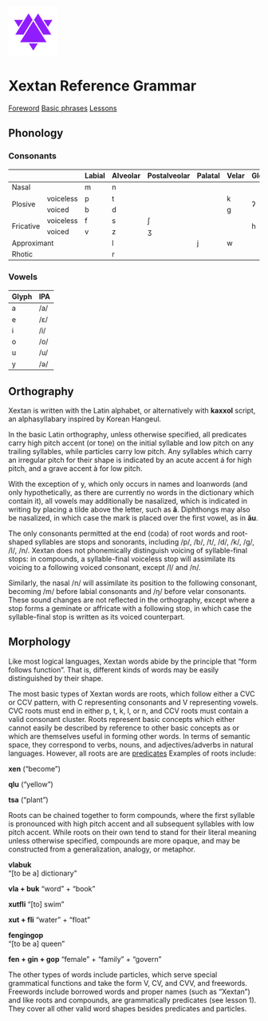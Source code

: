 
![Xextan heart](assets/user/xex_heart.png)

# Xextan Reference Grammar

[Foreword](?page=foreword)
[Basic phrases](?page=basic-phrases)
[Lessons](?page=lessons)

## Phonology

### Consonants

<table>
<thead>
  <tr>
    <th colspan="2"></th>
    <th>Labial</th>
    <th>Alveolar</th>
    <th>Postalveolar</th>
    <th>Palatal</th>
    <th>Velar</th>
    <th>Glottal</th>
  </tr>
</thead>
<tbody>
  <tr>
    <td colspan="2">Nasal</td>
    <td>m</td>
    <td>n</td>
    <td></td>
    <td></td>
    <td></td>
    <td></td>
  </tr>
  <tr>
    <td rowspan="2">Plosive</td>
    <td>voiceless</td>
    <td>p</td>
    <td>t</td>
    <td></td>
    <td></td>
    <td>k</td>
    <td rowspan="2">ʔ</td>
  </tr>
  <tr>
    <td>voiced</td>
    <td>b</td>
    <td>d</td>
    <td></td>
    <td></td>
    <td>g</td>
  </tr>
  <tr>
    <td rowspan="2">Fricative</td>
    <td>voiceless</td>
    <td>f</td>
    <td>s</td>
    <td>ʃ</td>
    <td></td>
    <td></td>
    <td rowspan="2">h</td>
  </tr>
  <tr>
    <td>voiced</td>
    <td>v</td>
    <td>z</td>
    <td>ʒ</td>
    <td></td>
    <td></td>
  </tr>
  <tr>
    <td colspan="2">Approximant</td>
    <td></td>
    <td>l</td>
    <td></td>
    <td>j</td>
    <td>w</td>
    <td></td>
  </tr>
  <tr>
    <td colspan="2">Rhotic</td>
    <td></td>
    <td colspan="2">r</td>
    <td></td>
    <td></td>
    <td></td>
  </tr>
</tbody>
</table>

### Vowels

| **Glyph** | **IPA** |
|---|---|
| a | /a/ |
| e | /ɛ/ |
| i | /i/ |
| o | /o/ |
| u | /u/ |
| y | /ə/ |

## Orthography

Xextan is written with the Latin alphabet, or alternatively with **kaxxol** script, an alphasyllabary inspired by Korean Hangeul.

In the basic Latin orthography, unless otherwise specified, all predicates carry high pitch accent (or tone) on the initial syllable and low pitch on any trailing syllables, while particles carry low pitch. Any syllables which carry an irregular pitch for their shape is indicated by an acute accent á for high pitch, and a grave accent à for low pitch.

With the exception of y, which only occurs in names and loanwords (and only hypothetically, as there are currently no words in the dictionary which contain it), all vowels may additionally be nasalized, which is indicated in writing by placing a tilde above the letter, such as **ã**. Diphthongs may also be nasalized, in which case the mark is placed over the first vowel, as in **ãu**.

The only consonants permitted at the end (coda) of root words and root-shaped syllables are stops and sonorants, including /p/, /b/, /t/, /d/, /k/, /g/, /l/, /n/. Xextan does not phonemically distinguish voicing of syllable-final stops: in compounds, a syllable-final voiceless stop will assimilate its voicing to a following voiced consonant, except /l/ and /n/. 

Similarly, the nasal /n/ will assimilate its position to the following consonant, becoming /m/ before labial consonants and /ŋ/ before velar consonants. These sound changes are not reflected in the orthography, except where a stop forms a geminate or affricate with a following stop, in which case the syllable-final stop is written as its voiced counterpart.

## Morphology

Like most logical languages, Xextan words abide by the principle that “form follows function”. That is, different kinds of words may be easily distinguished by their shape. 

The most basic types of Xextan words are roots, which follow either a CVC or CCV pattern, with C representing consonants and V representing vowels. CVC roots must end in either p, t, k, l, or n, and CCV roots must contain a valid consonant cluster. Roots represent basic concepts which either cannot easily be described by reference to other basic concepts as or which are themselves useful in forming other words. In terms of semantic space, they correspond to verbs, nouns, and adjectives/adverbs in natural languages. However, all roots are are [predicates](?page=predicate) Examples of roots include:

**xen** 
(“become”)

**qlu**
(“yellow”)

**tsa**
(“plant”)

Roots can be chained together to form compounds, where the first syllable is pronounced with high pitch accent and all subsequent syllables with low pitch accent. While roots on their own tend to stand for their literal meaning unless otherwise specified, compounds are more opaque, and may be constructed from a generalization, analogy, or metaphor.

**vlabuk**				
“\[to be a\] dictionary”

**vla + buk**
“word” + “book”

**xutfli**
“\[to\] swim”					

**xut + fli**
“water” + “float”

**fengingop**			
“\[to be a\] queen”

**fen + gin + gop**
“female” + “family” + “govern”

The other types of words include particles, which serve special grammatical functions and take the form V, CV, and CVV, and freewords. Freewords include borrowed words and proper names (such as “Xextan”) and like roots and compounds, are grammatically predicates (see lesson 1). They cover all other valid word shapes besides predicates and particles.